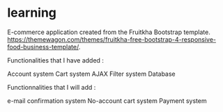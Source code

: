 # learning

E-commerce application created from the Fruitkha Bootstrap template. https://themewagon.com/themes/fruitkha-free-bootstrap-4-responsive-food-business-template/. 

Functionalities that I have added : 

Account system
Cart system
AJAX Filter system 
Database

Functionnalities that I will add : 

e-mail confirmation system
No-account cart system
Payment system
